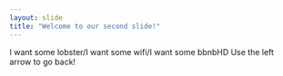 ```yaml
---
layout: slide
title: "Welcome to our second slide!"
---
```

I want some lobster/I want some wifi/I want some bbnbHD
Use the left arrow to go back!
